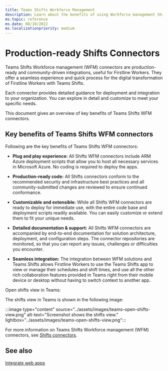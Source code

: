 ```yaml
---
title: Teams Shifts Workforce Management
description: Learn about the benefits of using Workforce management Shifts connectors for Teams, such as Kronos-to-Teams Shifts connector and JDA-to-Teams Shifts connector.
ms.topic: reference
ms.date: 08/10/2022
ms.localizationpriority: medium
---
```


# Production-ready Shifts Connectors  

Teams Shifts Workforce management (WFM) connectors are production-ready and community-driven integrations, useful for Firstline Workers. They offer a seamless experience and quick process for the digital transformation of Firstline Workers with Teams Shifts.

Each connector provides detailed guidance for deployment and integration to your organization. You can explore in detail and customize to meet your specific needs.

This document gives an overview of key benefits of Teams Shifts WFM connectors.

## Key benefits of Teams Shifts WFM connectors

Following are the key benefits of Teams Shifts WFM connectors:

* **Plug and play experience:** All Shifts WFM connectors include ARM Azure deployment scripts that allow you to host all necessary services in Microsoft Azure. No coding is required to deploy the apps.

* **Production-ready code:** All Shifts connectors conform to the recommended security and infrastructure best practices and all community-submitted changes are reviewed to ensure continued conformance.

* **Customizable and extensible:** While all Shifts WFM connectors are ready to deploy for immediate use, with the entire code base and deployment scripts readily available. You can easily customize or extend them to fit your unique needs.

* **Detailed documentation & support:** All Shifts WFM connectors are accompanied by end-to-end documentation for solution architecture, deployment, and configuration steps. The connector repositories are monitored, so that you can report any issues, challenges or difficulties you encounter.

* **Seamless integration:** The integration between WFM solutions and Teams Shifts allows Firstline Workers to use the Teams Shifts app to view or manage their schedules and shift times, and use all the other rich collaboration features provided in Teams right from their mobile device or desktop without having to switch context to another app.  

Open shifts view in Teams:

The shifts view in Teams is shown in the following image:

:::image type="content" source="../assets/images/teams-open-shifts-view.png" alt-text="Screenshot shows the shifts view." lightbox="../assets/images/teams-open-shifts-view.png":::

For more information on Teams Shifts Workforce management (WFM) connectors, see [Shifts connectors](/microsoft-365/frontline/shifts-connectors).

## See also

[Integrate web apps](~/samples/integrate-web-apps-overview.md)
